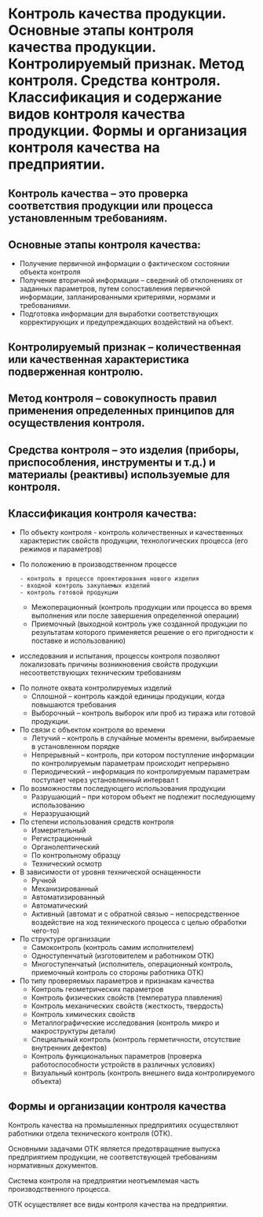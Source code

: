 # Контроль качества продукции. Основные этапы контроля качества продукции. Контролируемый признак. Метод контроля. Средства контроля. Классификация и содержание видов контроля качества продукции. Формы и организация контроля качества на предприятии.
## Контроль качества – это проверка соответствия продукции или процесса установленным требованиям.
## Основные этапы контроля качества:
* Получение первичной информации о фактическом состоянии объекта контроля
* Получение вторичной информации – сведений об отклонениях от заданных параметров, путем сопоставления первичной информации, запланированными критериями, нормами и требованиями.
* Подготовка информации для выработки соответствующих корректирующих и предупреждающих воздействий на объект.
## Контролируемый признак – количественная или качественная характеристика подверженная контролю.
## Метод контроля – совокупность правил применения определенных принципов для осуществления контроля.
## Средства контроля – это изделия (приборы, приспособления, инструменты и т.д.) и материалы (реактивы) используемые для контроля.
## Классификация контроля качества:
* По объекту контроля - контроль количественных и качественных характеристик свойств продукции, технологических процесса (его режимов и параметров)
* По положению в производственном процессе

      - контроль в процессе проектирования нового изделия  
      - входной контроль закупаемых изделий  
      - контроль готовой продукции  
  * Межоперационный (контроль продукции или процесса во время выполнения или после завершения определенной операции)
  * Приемочный (выходной контроль уже созданной продукции по результатам которого применяется решение о его пригодности к поставке и использованию)  
- исследования и испытания, процессы контроля позволяют локализовать причины возникновения свойств продукции несоответствующих техническим требованиям
* По полноте охвата контролируемых изделий
  * Сплошной – контроль каждой единицы продукции, когда повышаются требования
  * Выборочный – контроль выборок или проб из тиража или готовой продукции.
* По связи с объектом контроля во времени
  * Летучий – контроль в случайные моменты времени, выбираемые в установленном порядке
  * Непрерывный – контроль, при котором поступление информации по контролируемым параметрам происходит непрерывно
  * Периодический – информация по контролируемым параметрам поступает через установленный интервал t
* По возможностям последующего использования продукции
  * Разрушающий – при котором объект не подлежит последующему использованию
  * Неразрушающий
* По степени использования средств контроля
  * Измерительный
  * Регистрационный
  * Органолептический
  * По контрольному образцу
  * Технический осмотр
* В зависимости от уровня технической оснащенности
  * Ручной
  * Механизированный
  * Автоматизированный
  * Автоматический
  * Активный (автомат и с обратной связью – непосредственное воздействие на ход технического процесса с целью обработки чего-то)
* По структуре организации
  * Самоконтроль (контроль самим исполнителем)
  * Одноступенчатый (изготовителем и работником ОТК)
  * Многоступенчатый (исполнитель, операционный контроль, приемочный контроль со стороны работника ОТК)
* По типу проверяемых параметров и признакам качества
  * Контроль геометрических параметров
  * Контроль физических свойств (температура плавления)
  * Контроль механических свойств (жесткость, твердость)
  * Контроль химических свойств
  * Металлографические исследования (контроль микро и макроструктуры детали)
  * Специальный контроль (контроль герметичности, отсутствие внутренних дефектов)
  * Контроль функциональных параметров (проверка работоспособности устройств в различных условиях)
  * Визуальный контроль (контроль внешнего вида контролируемого объекта)
## Формы и организации контроля качества
Контроль качества на промышленных предприятиях осуществляют работники отдела технического контроля (ОТК).

Основными задачами ОТК является предотвращение выпуска предприятием продукции, не соответствующей требованиям нормативных документов.  

Система контроля на предприятии неотъемлемая часть производственного процесса.  

ОТК осуществляет все виды контроля качества на предприятии.  

